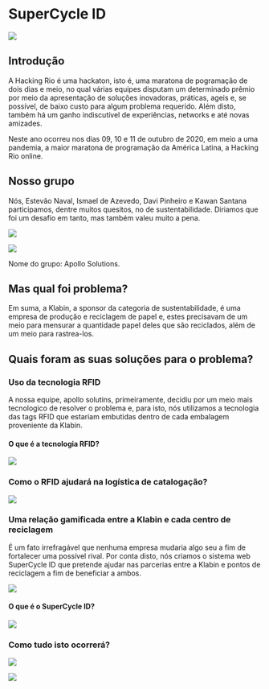 # SuperCycle ID

![](assets/images/Landpage.PNG)

## Introdução
A Hacking Rio é uma hackaton, isto é, uma maratona de pogramação de dois dias e meio, no qual várias equipes disputam um determinado prêmio por meio da apresentação de soluções inovadoras, práticas, ageis e, se possível, de baixo custo para algum problema requerido. Além disto, também há um ganho indiscutível de experiências, networks e até novas amizades.  

Neste ano ocorreu nos dias 09, 10 e 11 de outubro de 2020, em meio a uma pandemia, a maior maratona de programação da América Latina, a Hacking Rio online.

## Nosso grupo

Nós, Estevão Naval, Ismael de Azevedo, Davi Pinheiro e Kawan Santana participamos, dentre muitos quesitos, no de sustentabilidade. Diriamos que foi um desafio em tanto, mas também valeu muito a pena. 

![](assets/images/Equipe01.PNG)

![](assets/images/Equipe02.PNG)

Nome do grupo: Apollo Solutions.

## Mas qual foi problema?

Em suma, a Klabin, a sponsor da categoria de sustentabilidade, é uma empresa de produção e reciclagem de papel e, estes precisavam de um meio para mensurar a quantidade papel deles que são reciclados, além de um meio para rastrea-los.



## Quais foram as suas soluções para o problema?

### Uso da tecnologia RFID
A nossa equipe, apollo solutins, primeiramente, decidiu por um meio mais tecnologico de resolver o problema e, para isto, nós utilizamos a tecnologia das tags RFID que estariam embutidas dentro de cada embalagem proveniente da Klabin.

#### O que é a tecnologia RFID?

![](assets/images/TecnologiaRFID.PNG)

### Como o RFID ajudará na logística de catalogação?

![](assets/images/LogisticaRFID.PNG)

### Uma relação gamificada entre a Klabin e cada centro de reciclagem
É um fato irrefragável que nenhuma empresa mudaria algo seu a fim de fortalecer uma possível rival. Por conta disto, nós criamos o sistema web SuperCycle ID que pretende ajudar nas parcerias entre a Klabin e pontos de reciclagem a fim de beneficiar a ambos.

![](assets/images/Gamificacao.PNG)

#### O que é o SuperCycle ID?

![](assets/images/SuperCycle.PNG)


### Como tudo isto ocorrerá?

![](assets/images/Passo01.PNG)

![](assets/images/Passo02.PNG)










